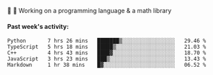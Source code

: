 
:large_blue_circle: :large_blue_circle: Working on a programming language & a math library

#### Past week's activity:
<!--START_SECTION:waka-->
```text
Python       7 hrs 26 mins   ███████▒░░░░░░░░░░░░░░░░░   29.46 % 
TypeScript   5 hrs 18 mins   █████▒░░░░░░░░░░░░░░░░░░░   21.03 % 
C++          4 hrs 43 mins   ████▓░░░░░░░░░░░░░░░░░░░░   18.70 % 
JavaScript   3 hrs 23 mins   ███▒░░░░░░░░░░░░░░░░░░░░░   13.43 % 
Markdown     1 hr 38 mins    █▓░░░░░░░░░░░░░░░░░░░░░░░   06.52 % 
```
<!--END_SECTION:waka-->
